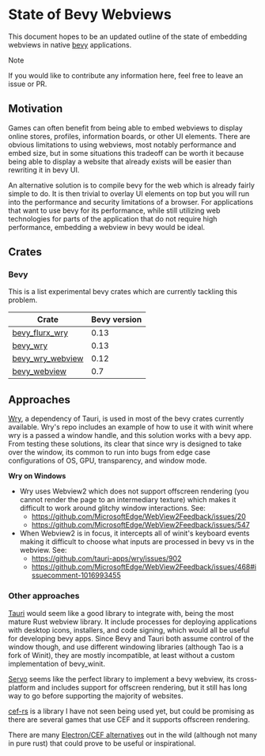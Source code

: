 # State of Bevy Webviews

This document hopes to be an updated outline of the state of embedding webviews in native [bevy](https://github.com/bevyengine/bevy) applications.

> [!NOTE]
> If you would like to contribute any information here, feel free to leave an issue or PR.

## Motivation

Games can often benefit from being able to embed webviews to display online stores, profiles, information boards, or other UI elements.
There are obvious limitations to using webviews, most notably performance and embed size, but in some situations this tradeoff can be worth it because being able to display a website that already exists will be easier than rewriting it in bevy UI.

An alternative solution is to compile bevy for the web which is already fairly simple to do.
It is then trivial to overlay UI elements on top but you will run into the performance and security limitations of a browser.
For applications that want to use bevy for its performance, while still utilizing web technologies for parts of the application that do not require high performance, embedding a webview in bevy would be ideal.

## Crates

### Bevy

This is a list experimental bevy crates which are currently tackling this problem.

| Crate | Bevy version |
| --- | --- |
| [bevy_flurx_wry](https://github.com/not-elm/bevy_flurx_wry) | 0.13 |
| [bevy_wry](https://github.com/PawelBis/bevy_wry) | 0.13 |
| [bevy_wry_webview](https://github.com/hytopiagg/bevy_wry_webview) | 0.12 |
| [bevy_webview](https://github.com/blaind/bevy_webview) | 0.7 |

## Approaches

[Wry](https://github.com/tauri-apps/wry), a dependency of Tauri, is used in most of the bevy crates currently available.
Wry's repo includes an example of how to use it with winit where wry is a passed a window handle, and this solution works with a bevy app.
From testing these solutions, its clear that since wry is designed to take over the window, its common to run into bugs from edge case configurations of OS, GPU, transparency, and window mode.

**Wry on Windows**

* Wry uses Webview2 which does not support offscreen rendering (you cannot render the page to an intermediary texture) which makes it difficult to work around glitchy window interactions. See:
  * https://github.com/MicrosoftEdge/WebView2Feedback/issues/20
  * https://github.com/MicrosoftEdge/WebView2Feedback/issues/547
* When Webview2 is in focus, it intercepts all of winit's keyboard events making it difficult to choose what inputs are processed in bevy vs in the webview. See:
  * https://github.com/tauri-apps/wry/issues/902
  * https://github.com/MicrosoftEdge/WebView2Feedback/issues/468#issuecomment-1016993455

### Other approaches

[Tauri](https://github.com/tauri-apps/tauri) would seem like a good library to integrate with, being the most mature Rust webview library.
It include processes for deploying applications with desktop icons, installers, and code signing, which would all be useful for developing bevy apps.
Since Bevy and Tauri both assume control of the window though, and use different windowing libraries (although Tao is a fork of Winit), they are mostly incompatible, at least without a custom implementation of bevy_winit.

[Servo](https://github.com/servo/servo) seems like the perfect library to implement a bevy webview, its cross-platform and includes support for offscreen rendering, but it still has long way to go before supporting the majority of websites. 

[cef-rs](https://github.com/wusyong/cef-rs) is a library I have not seen being used yet, but could be promising as there are several games that use CEF and it supports offscreen rendering.

There are many [Electron/CEF alternatives](https://github.com/sudhakar3697/awesome-electron-alternatives) out in the wild (although not many in pure rust) that could prove to be useful or inspirational.
